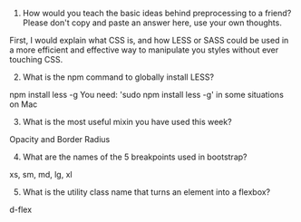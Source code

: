 1. How would you teach the basic ideas behind preprocessing to a friend? Please don't copy and paste an answer here, use your own thoughts.

First, I would explain what CSS is, and how LESS or SASS could be used in a more efficient and effective way to manipulate you styles without ever touching CSS.


2. What is the npm command to globally install LESS?

npm install less -g
You need: 'sudo npm install less -g' in some situations on Mac



3. What is the most useful mixin you have used this week?

Opacity and Border Radius



4. What are the names of the 5 breakpoints used in bootstrap?

xs, sm, md, lg, xl



5. What is the utility class name that turns an element into a flexbox?

d-flex